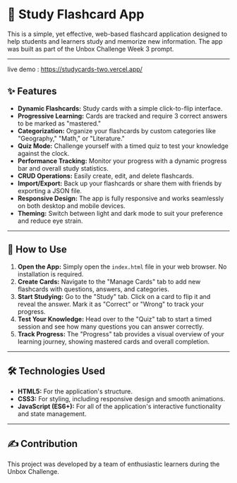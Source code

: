 # 📝 Study Flashcard App

This is a simple, yet effective, web-based flashcard application designed to help students and learners study and memorize new information. The app was built as part of the Unbox Challenge Week 3 prompt.

---

live demo : https://studycards-two.vercel.app/

## ✨ Features

- **Dynamic Flashcards:** Study cards with a simple click-to-flip interface.
- **Progressive Learning:** Cards are tracked and require 3 correct answers to be marked as "mastered."
- **Categorization:** Organize your flashcards by custom categories like "Geography," "Math," or "Literature."
- **Quiz Mode:** Challenge yourself with a timed quiz to test your knowledge against the clock.
- **Performance Tracking:** Monitor your progress with a dynamic progress bar and overall study statistics.
- **CRUD Operations:** Easily create, edit, and delete flashcards.
- **Import/Export:** Back up your flashcards or share them with friends by exporting a JSON file.
- **Responsive Design:** The app is fully responsive and works seamlessly on both desktop and mobile devices.
- **Theming:** Switch between light and dark mode to suit your preference and reduce eye strain.

---

## 🚀 How to Use

1.  **Open the App:** Simply open the `index.html` file in your web browser. No installation is required.
2.  **Create Cards:** Navigate to the "Manage Cards" tab to add new flashcards with questions, answers, and categories.
3.  **Start Studying:** Go to the "Study" tab. Click on a card to flip it and reveal the answer. Mark it as "Correct" or "Wrong" to track your progress.
4.  **Test Your Knowledge:** Head over to the "Quiz" tab to start a timed session and see how many questions you can answer correctly.
5.  **Track Progress:** The "Progress" tab provides a visual overview of your learning journey, showing mastered cards and overall completion.

---

## 🛠️ Technologies Used

-   **HTML5:** For the application's structure.
-   **CSS3:** For styling, including responsive design and smooth animations.
-   **JavaScript (ES6+):** For all of the application's interactive functionality and state management.

---

## ✍️ Contribution

This project was developed by a team of enthusiastic learners during the Unbox Challenge.
